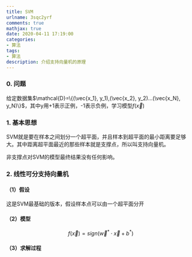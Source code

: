 ```yaml
---
title: SVM
urlname: 3sqc2yrf
comments: true
mathjax: true
date: 2020-04-11 17:19:00
categories:
- 算法
tags:
- 算法
description: 介绍支持向量机的原理
---
```


### 0. 问题

给定数据集$\mathcal{D}=\{(\vec{x_1}, y_1),(\vec{x_2}, y_2)...(\vec{x_N}, y_N)\}$，其中y用+1表示正例，-1表示负例，学习模型$f(\vec{x})$

### 1. 基本思想

SVM就是要在样本之间划分一个超平面，并且样本到超平面的最小距离要足够大。其中距离超平面最近的那些样本就是支撑点，所以叫支持向量机。

非支撑点对SVM的模型最终结果没有任何影响。

### 2. 线性可分支持向量机

#### （1）假设

这是SVM最基础的版本，假设样本点可以由一个超平面分开

#### （2）模型

$$
f(\vec{x})=sign(\vec{w}^*\cdot\vec{x}+b^*)
$$

#### （3）求解过程

